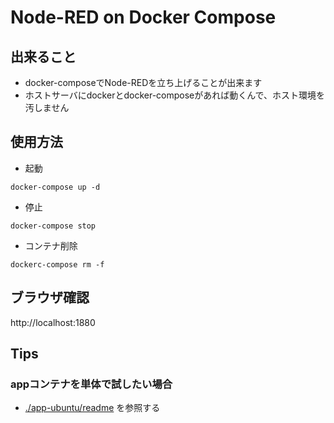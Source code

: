 # Node-RED on Docker Compose

## 出来ること

+ docker-composeでNode-REDを立ち上げることが出来ます
+ ホストサーバにdockerとdocker-composeがあれば動くんで、ホスト環境を汚しません


## 使用方法

+ 起動

```
docker-compose up -d
```

+ 停止

```
docker-compose stop
```

+ コンテナ削除

```
dockerc-compose rm -f
```

## ブラウザ確認

http://localhost:1880

## Tips

### appコンテナを単体で試したい場合

+ [./app-ubuntu/readme](https://github.com/iganari/nodered-dockercompose/blob/master/app-ubuntu/readme.md) を参照する

